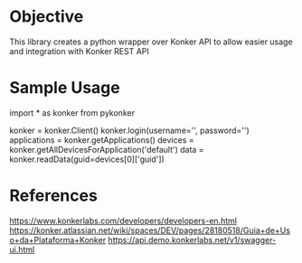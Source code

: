 # Objective

This library creates a python wrapper over Konker API to allow easier usage and integration 
with Konker REST API

# Sample Usage

import * as konker from pykonker

konker = konker.Client()
konker.login(username='', password='')
applications = konker.getApplications()
devices = konker.getAllDevicesForApplication('default')
data = konker.readData(guid=devices[0]['guid'])

# References

https://www.konkerlabs.com/developers/developers-en.html
https://konker.atlassian.net/wiki/spaces/DEV/pages/28180518/Guia+de+Uso+da+Plataforma+Konker
https://api.demo.konkerlabs.net/v1/swagger-ui.html
